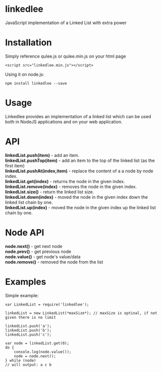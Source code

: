 # linkedlee

JavaScript implementation of a Linked List with extra power

# Installation 

Simply reference qulee.js or qulee.min.js on your html page

```
<script src="linkedlee.min.js"></script>
```

Using it on node.js:

```
npm install linkedlee --save
```

# Usage

Linkedlee provides an implementation of a linked list which can be used both in NodeJS applications and on your web application.   

# API

**linkedList.push(item)** - add an item.  
**linkedList.pushTop(item)** - add an item to the top of the linked list (as the first item)    
**linkedList.pushAt(index,item)** - replace the content of a a node by node index.     
**linkedList.get(index)** - returns the node in the given index.  
**linkedList.remove(index)** - removes the node in the given index.    
**linkedList.size()** - return the linked list size.   
**linkedList.down(index)** - moved the node in the given index down the linked list chain by one.    
**linkedList.up(index)** - moved the node in the given index up the linked list chain by one.                              

# Node API

**node.next()** - get next node  
**node.prev()** - get previous node  
**node.value()** - get node's value/data  
**node.remove()** - removed the node from the list  
 
# Examples

Simple example:
```
var LinkedList = require('linkedlee');

linkedList = new LinkedList(*maxSize*); // maxSize is optinal, if not given there is no limit 

linkedList.push('a');
linkedList.push('b');
linkedList.push('c');

var node = linkedList.get(0); 
do {
    console.log(node.value());
    node = node.next();
} while (node)
// will output: a c b

```